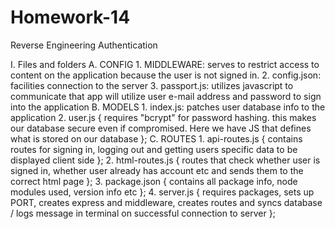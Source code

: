# Homework-14
Reverse Engineering Authentication

  I. Files and folders
    A. CONFIG
      1.	MIDDLEWARE: serves to restrict access to content on the application because the user is not signed in. 
      2.	config.json: facilities connection to the server
      3.	passport.js: utilizes javascript to communicate that app will utilize user e-mail address and password to sign into the application
    B. MODELS
      1.	index.js: patches user database info to the application
      2.	user.js { requires "bcrypt" for password hashing. this makes our database secure even if compromised. Here we have JS that defines what is stored on our database };
    C. ROUTES
      1.	api-routes.js { contains routes for signing in, logging out and getting users specific data to be displayed client side };
      2.	html-routes.js { routes that check whether user is signed in, whether user already has account etc and sends them to the correct html page };
      3.	package.json { contains all package info, node modules used, version info etc };
      4.	server.js { requires packages, sets up PORT, creates express and middleware, creates routes and syncs database / logs message in terminal on successful connection to server };


